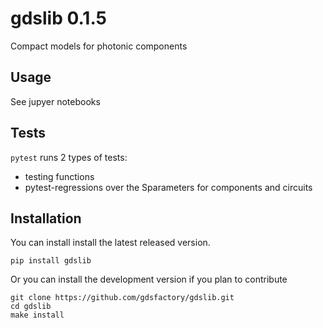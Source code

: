# gdslib 0.1.5

Compact models for photonic components

## Usage

See jupyer notebooks

## Tests

`pytest` runs 2 types of tests:

- testing functions
- pytest-regressions over the Sparameters for components and circuits


## Installation

You can install install the latest released version.

```
pip install gdslib
```


Or you can install the development version if you plan to contribute

```
git clone https://github.com/gdsfactory/gdslib.git
cd gdslib
make install
```
